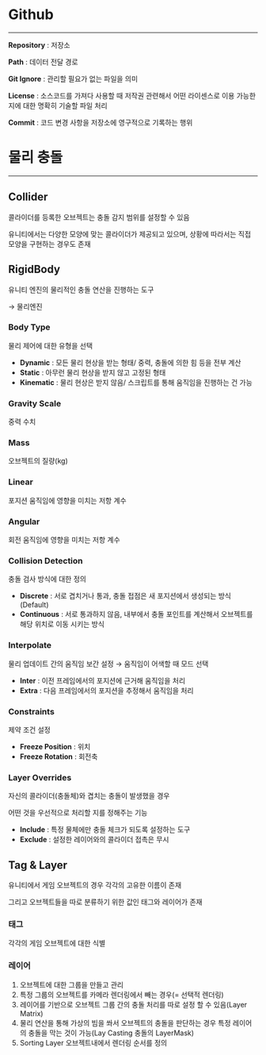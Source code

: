 # Github

---

**Repository** : 저장소

**Path** : 데이터 전달 경로

**Git Ignore** : 관리할 필요가 없는 파일을 의미

**License** : 소스코드를 가져다 사용할 때 저작권 관련해서 어떤 라이센스로 이용 가능한 지에 대한 명확히 기술할 파일 처리 

**Commit** : 코드 변경 사항을 저장소에 영구적으로 기록하는 행위

# 물리 충돌

---

## Collider

콜라이더를 등록한 오브젝트는 충돌 감지 범위를 설정할 수 있음

유니티에서는 다양한 모양에 맞는 콜라이더가 제공되고 있으며, 상황에 따라서는 직접 모양을 구현하는 경우도 존재

## RigidBody

유니티 엔진의 물리적인 충돌 연산을 진행하는 도구

→ 물리엔진 

### Body Type

물리 제어에 대한 유형을 선택

- **Dynamic** : 모든 물리 현상을 받는 형태/ 중력, 충돌에 의한 힘 등을 전부 계산
- **Static** : 아무런 물리 현상을 받지 않고 고정된 형태
- **Kinematic** : 물리 현상은 받지 않음/ 스크립트를 통해 움직임을 진행하는 건 가능

### Gravity Scale

중력 수치

### Mass

오브젝트의 질량(kg)

### Linear

포지션 움직임에 영향을 미치는 저항 계수

### Angular

회전 움직임에 영향을 미치는 저항 계수

### Collision Detection

충돌 검사 방식에 대한 정의 

- **Discrete** : 서로 겹치거나 통과, 충돌 접점은 새 포지션에서 생성되는 방식(Default)
- **Continuous** : 서로 통과하지 않음, 내부에서 충돌 포인트를 계산해서 오브젝트를 해당 위치로 이동 시키는 방식

### Interpolate

물리 업데이트 간의 움직임 보간 설정 → 움직임이 어색할 때 모드 선택 

- **Inter** : 이전 프레임에서의 포지션에 근거해 움직임을 처리
- **Extra** : 다음 프레임에서의 포지션을 추정해서 움직임을 처리

### Constraints

제약 조건 설정

- **Freeze Position** : 위치
- **Freeze Rotation** : 회전축

### Layer Overrides

자신의 콜라이더(충돌체)와 겹치는 충돌이 발생했을 경우

어떤 것을 우선적으로 처리할 지를 정해주는 기능 

- **Include** : 특정 물체에만 충돌 체크가 되도록 설정하는 도구
- **Exclude** : 설정한 레이어와의 콜라이더 접촉은 무시

## Tag & Layer

유니티에서 게임 오브젝트의 경우 각각의 고유한 이름이 존재

그리고 오브젝트들을 따로 분류하기 위한 값인 태그와 레이어가 존재

### 태그

각각의 게임 오브젝트에 대한 식별 

### 레이어

1. 오브젝트에 대한 그룹을 만들고 관리
2. 특정 그룹의 오브젝트를 카메라 렌더링에서 빼는 경우(= 선택적 렌더링)
3. 레이어를 기반으로 오브젝트 그룹 간의 충돌 처리를 따로 설정 할 수 있음(Layer Matrix)
4. 물리 연산을 통해 가상의 빔을 쏴서 오브젝트의 충돌을 판단하는 경우
특정 레이어의 충돌을 막는 것이 가능(Lay Casting 충돌의 LayerMask)
5. Sorting Layer
오브젝트내에서 렌더링 순서를 정의
